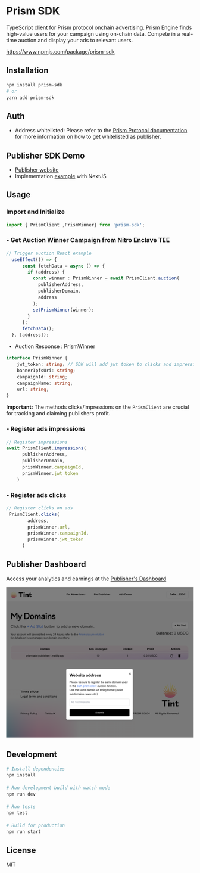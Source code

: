# Prism SDK


TypeScript client for Prism protocol onchain advertising. Prism Engine finds high-value users for your campaign using on-chain data. Compete in a real-time auction and display your ads to relevant users.

https://www.npmjs.com/package/prism-sdk

## Installation

```bash
npm install prism-sdk
# or
yarn add prism-sdk
```

## Auth
- Address whitelisted: Please refer to the [Prism Protocol documentation](https://github.com/PrismAgents/documentation/wiki/TINT-Home) for more information on how to get whitelisted as publisher.

## Publisher SDK Demo

- [Publisher website](https://prism-ads-publisher-1.netlify.app/)
- Implementation [example](https://github.com/PrismAgents/advertising-sdk-publisher-demo/blob/main/src/pages/index.tsx) with NextJS

## Usage

### Import and Initialize

```typescript
import { PrismClient ,PrismWinner} from 'prism-sdk';
```

### - Get Auction Winner Campaign from Nitro Enclave TEE

```typescript
// Trigger auction React example
  useEffect(() => {
      const fetchData = async () => {
        if (address) {
          const winner : PrismWinner = await PrismClient.auction(
            publisherAddress,
            publisherDomain,
            address
          );
          setPrismWinner(winner);
        }
      };
      fetchData();
  }, [address]);
```
- Auction Response : PrismWinner
```typescript
interface PrismWinner {
    jwt_token: string; // SDK will add jwt token to clicks and impressions calls
    bannerIpfsUri: string;
    campaignId: string;
    campaignName: string;
    url: string;
}
```


**Important:** The methods clicks/impressions on the `PrismClient` are
crucial for tracking and claiming publishers profit.

### - Register ads impressions

```typescript
// Register impressions
await PrismClient.impressions(
      publisherAddress,
      publisherDomain,
      prismWinner.campaignId,
      prismWinner.jwt_token
    )
```

### - Register ads clicks




```typescript
// Register clicks on ads
 PrismClient.clicks(
        address,
        prismWinner.url,
        prismWinner.campaignId,
        prismWinner.jwt_token
      )
```




## Publisher Dashboard

Access your analytics and earnings at the [Publisher's Dashboard](https://tint.prismprotocol.xyz/dashboard/publisher)

![Dashboard](./src/img/my-domains.png)

## Development

```bash
# Install dependencies
npm install

# Run development build with watch mode
npm run dev

# Run tests
npm test

# Build for production
npm run start
```

## License

MIT